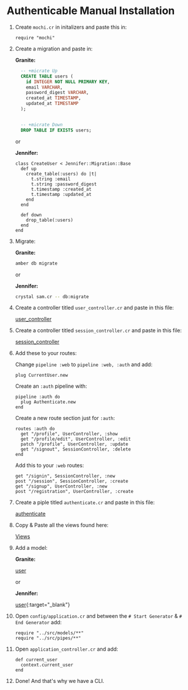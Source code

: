 # Authenticable Manual Installation
1. Create `mochi.cr` in initalizers and paste this in:

    ```crystal
    require "mochi"
    ```

2. Create a migration and paste in:

    **Granite:**

    ```sql  
      -- +micrate Up
      CREATE TABLE users (
        id INTEGER NOT NULL PRIMARY KEY,
        email VARCHAR,
        password_digest VARCHAR,
        created_at TIMESTAMP,
        updated_at TIMESTAMP
      );


      -- +micrate Down
      DROP TABLE IF EXISTS users;
    ```

    or

    **Jennifer:**

    ```crystal
    class CreateUser < Jennifer::Migration::Base
      def up
        create_table(:users) do |t|
          t.string :email
          t.string :password_digest
          t.timestamp :created_at
          t.timestamp :updated_at
        end
      end

      def down
        drop_table(:users)
      end
    end
    ```

3. Migrate:  

    **Granite:**  
    ```bash
    amber db migrate
    ```

    or

    **Jennifer:**  
    ```bash
    crystal sam.cr -- db:migrate
    ```  

4. Create a controller titled `user_controller.cr` and paste in this file:  

    [user_controller](controllers/user_controller.cr.md)

5. Create a controller titled `session_controller.cr` and paste in this file:  

    [session_controller](controllers/session_controller.cr.md)

6. Add these to your routes:  

    Change `pipeline :web` to `pipeline :web, :auth` and add:

    ```crystal
    plug CurrentUser.new
    ```

    Create an `:auth` pipeline with:

    ```crystal
    pipeline :auth do
      plug Authenticate.new
    end
    ```

    Create a new route section just for `:auth`:

    ```crystal
    routes :auth do
      get "/profile", UserController, :show
      get "/profile/edit", UserController, :edit
      patch "/profile", UserController, :update
      get "/signout", SessionController, :delete
    end
    ```

    Add this to your `:web` routes:

    ```crystal
    get "/signin", SessionController, :new
    post "/session", SessionController, :create
    get "/signup", UserController, :new
    post "/registration", UserController, :create
    ```

7. Create a piple titled `authenticate.cr` and paste in this file:  

    [authenticate](pipes/authenticate.cr)

8. Copy & Paste all the views found here: 

    <a href="https://github.com/andrewc910/mochi/tree/master/guides/authenticable/views" target="_blank">Views</a>

9. Add a model:  

    **Granite:**  

      [user](models/granite_user.cr.md)

    or  

    **Jennifer:**  

      [user](models/jennifer_user.cr.md){:target="_blank"}

10. Open `config/application.cr` and between the `# Start Generator` & `# End Generator` add:

    ```crystal
    require "../src/models/**"
    require "../src/pipes/**"
    ```

11. Open `application_controller.cr` and add:

    ```crystal
    def current_user
      context.current_user
    end
    ```

12. Done! And that's why we have a CLI.